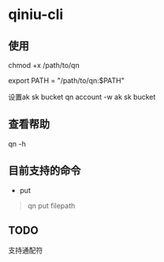 # qiniu-cli

## 使用

chmod +x /path/to/qn

export PATH = "/path/to/qn:$PATH"

设置ak sk bucket
qn account -w ak sk bucket

## 查看帮助

qn -h

## 目前支持的命令

* put
> qn put filepath

## TODO

支持通配符

